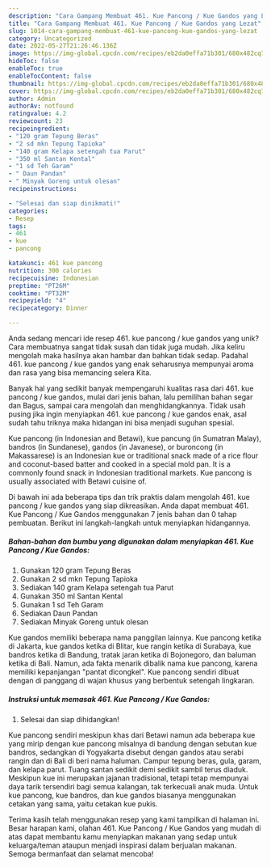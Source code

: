 ```yaml
---
description: "Cara Gampang Membuat 461. Kue Pancong / Kue Gandos yang Lezat"
title: "Cara Gampang Membuat 461. Kue Pancong / Kue Gandos yang Lezat"
slug: 1014-cara-gampang-membuat-461-kue-pancong-kue-gandos-yang-lezat
category: Uncategorized
date: 2022-05-27T21:26:46.136Z
image: https://img-global.cpcdn.com/recipes/eb2da0effa71b301/680x482cq70/461-kue-pancong-kue-gandos-foto-resep-utama.jpg
hideToc: false
enableToc: true
enableTocContent: false
thumbnail: https://img-global.cpcdn.com/recipes/eb2da0effa71b301/680x482cq70/461-kue-pancong-kue-gandos-foto-resep-utama.jpg
cover: https://img-global.cpcdn.com/recipes/eb2da0effa71b301/680x482cq70/461-kue-pancong-kue-gandos-foto-resep-utama.jpg
author: Admin
authorAv: notfound
ratingvalue: 4.2
reviewcount: 23
recipeingredient:
- "120 gram Tepung Beras"
- "2 sd mkn Tepung Tapioka"
- "140 gram Kelapa setengah tua Parut"
- "350 ml Santan Kental"
- "1 sd Teh Garam"
- " Daun Pandan"
- " Minyak Goreng untuk olesan"
recipeinstructions:

- "Selesai dan siap dinikmati!"
categories:
- Resep
tags:
- 461
- kue
- pancong

katakunci: 461 kue pancong 
nutrition: 300 calories
recipecuisine: Indonesian
preptime: "PT26M"
cooktime: "PT32M"
recipeyield: "4"
recipecategory: Dinner

---
```





Anda sedang mencari ide resep 461. kue pancong / kue gandos yang unik? Cara membuatnya sangat tidak susah dan tidak juga mudah. Jika keliru mengolah maka hasilnya akan hambar dan bahkan tidak sedap. Padahal 461. kue pancong / kue gandos yang enak seharusnya mempunyai aroma dan rasa yang bisa memancing selera Kita.





Banyak hal yang sedikit banyak mempengaruhi kualitas rasa dari 461. kue pancong / kue gandos, mulai dari jenis bahan, lalu pemilihan bahan segar dan Bagus, sampai cara mengolah dan menghidangkannya. Tidak usah pusing jika ingin menyiapkan 461. kue pancong / kue gandos enak,      asal sudah tahu triknya maka hidangan ini bisa menjadi suguhan spesial.














Kue pancong (in Indonesian and Betawi), kue pancung (in Sumatran Malay), bandros (in Sundanese), gandos (in Javanese), or buroncong (in Makassarese) is an Indonesian kue or traditional snack made of a rice flour and coconut-based batter and cooked in a special mold pan. It is a commonly found snack in Indonesian traditional markets. Kue pancong is usually associated with Betawi cuisine of.






Di bawah ini ada beberapa tips dan trik praktis dalam mengolah 461. kue pancong / kue gandos yang siap dikreasikan. Anda dapat membuat 461. Kue Pancong / Kue Gandos menggunakan 7 jenis bahan dan 0 tahap pembuatan. Berikut ini langkah-langkah untuk menyiapkan hidangannya.

<!--inarticleads1-->

##### Bahan-bahan dan bumbu yang digunakan dalam menyiapkan 461. Kue Pancong / Kue Gandos:

1. Gunakan 120 gram Tepung Beras
1. Gunakan 2 sd mkn Tepung Tapioka
1. Sediakan 140 gram Kelapa setengah tua Parut
1. Gunakan 350 ml Santan Kental
1. Gunakan 1 sd Teh Garam
1. Sediakan  Daun Pandan
1. Sediakan  Minyak Goreng untuk olesan


Kue gandos memiliki beberapa nama panggilan lainnya. Kue pancong ketika di Jakarta, kue gandos ketika di Blitar, kue rangin ketika di Surabaya, kue bandros ketika di Bandung, tratak jaran ketika di Bojonegoro, dan baluman ketika di Bali. Namun, ada fakta menarik dibalik nama kue pancong, karena memiliki kepanjangan &#34;pantat dicongkel&#34;. Kue pancong sendiri dibuat dengan di panggang di wajan khusus yang berbentuk setengah lingkaran. 

<!--inarticleads2-->

##### Instruksi untuk memasak 461. Kue Pancong / Kue Gandos:


1. Selesai dan siap dihidangkan!

Kue pancong sendiri meskipun khas dari Betawi namun ada beberapa kue yang mirip dengan kue pancong misalnya di bandung dengan sebutan kue bandros, sedangkan di Yogyakarta disebut dengan gandos atau serabi rangin dan di Bali di beri nama haluman. Campur tepung beras, gula, garam, dan kelapa parut. Tuang santan sedikit demi sedikit sambil terus diaduk. Meskipun kue ini merupakan jajanan tradisional, tetapi tetap mempunyai daya tarik tersendiri bagi semua kalangan, tak terkecuali anak muda. Untuk kue pancong, kue bandros, dan kue gandos biasanya menggunakan cetakan yang sama, yaitu cetakan kue pukis. 

Terima kasih telah menggunakan resep yang kami tampilkan di halaman ini. Besar harapan kami, olahan 461. Kue Pancong / Kue Gandos yang mudah di atas dapat membantu kamu menyiapkan makanan yang sedap untuk keluarga/teman ataupun menjadi inspirasi dalam berjualan makanan. Semoga bermanfaat dan selamat mencoba!
